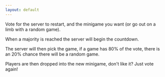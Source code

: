 ```yaml
---
layout: default
---
```


<i class="twa twa-ballot-box-with-ballot"></i>
Vote for the server to restart, and the minigame you want (or go out on a limb with a random game).

<i class="twa twa-chart-with-upwards-trend"></i>
When a majority is reached the server will begin the countdown.

<i class="twa twa-game-die"></i>
The server will then pick the game, if a game has 80% of the vote, there is an 20% chance there will be a random game.

<i class="twa twa-rainbow"></i>
Players are then dropped into the new minigame, don't like it? Just vote again!
